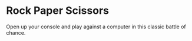 <h1>Rock Paper Scissors</h1>
Open up your console and play against a computer in this classic battle of chance.
